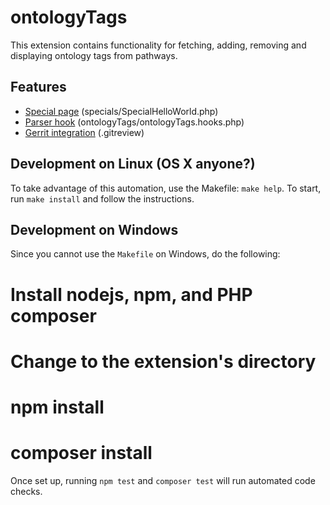# ontologyTags

This extension contains functionality for fetching, adding, removing and displaying ontology tags from pathways.

## Features

 * [Special page](https://www.mediawiki.org/wiki/Manual:Special_pages) (specials/SpecialHelloWorld.php)
 * [Parser hook](https://www.mediawiki.org/wiki/Manual:Parser_functions) (ontologyTags/ontologyTags.hooks.php)
 * [Gerrit integration](https://www.mediawiki.org/wiki/Gerrit) (.gitreview)

## Development on Linux (OS X anyone?)
To take advantage of this automation, use the Makefile: `make help`. To start,
run `make install` and follow the instructions.

## Development on Windows
Since you cannot use the `Makefile` on Windows, do the following:

  # Install nodejs, npm, and PHP composer
  # Change to the extension's directory
  # npm install
  # composer install

Once set up, running `npm test` and `composer test` will run automated code checks.
